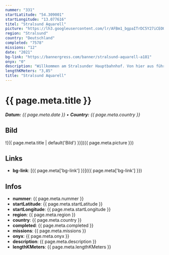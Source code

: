 ```yaml
---
nummer: "331"
startLatitude: "54.309001"
startLongitude: "13.077616"
titel: "Stralsund Aquarell"
picture: "https://lh3.googleusercontent.com/lr/AFBm1_bgpaITrDC5Y27iCEOO1eNu5y_DoYZ81BTldgyMDtLyZepTf095BRSzU7z400jRLG2WTG26T9-_PinHX8ZrnFMsyTsD9vLOTmz4SYTcbJ4fMT4sm5PzocxMZAGapZbzwFAZ-KKnQS1hayecztz6RuweO9W_C5C3ZRiqnfwQTeOFVQ4jWhyQn0jKOLopvOa-gcNosfa65pSyEVS0uLLQqgSS7mzKO5yhCFpQWlIZF824TMc67efcoDPEjsJm3FIAGipIaiLVg8Iig3UDugPX4il660noDc2Gttxyh-lWp-6ku_24G4ZppvImwR-ni06fh6QHeEntVc3Q7hb1ZjLYprGlDW2V1fYKDm3SQ9gjFxXwXrxvrRYfh-OI_JuSFiNSxVCE6IZwJCnzVq1XnBh4jVah7FWl-oz13S2HFN_rpoQT3TgzpYlTeGmBCvSeYhFWYIM_rII3ujFZ-Tv0HSukOzv1vI7xTuHbbTwputpLttEDnXF_BUMHAI4b6KrUCoUQlRKe_riUv16Fd6HaYK5LHfS5pnfScwtGRXcuYNz_KYMdo07wEJcwZcgAf3cgQR6SLQ07u8a1qO9Uio8ZpbMC-PlW2TCeP4sRU1t4NDGTkxPstD3awKbdJLVubCHNqVcOCwibp93mnA1kMauGzQz6jPz6EMO0yrY-95mqTxDSVxgXNBKQHR8RhJTKTx6TBALwkLqBH9QJ-zQ1NWxZWDkNeUDYAaVup0RCVi_KoDV2cfyfUql2QV0R_LvMwBF9_6K_hu3RGAh7e7hA4yH6Q3_V9D6OOygDTpSUR1jaVyOjs2wFaD7bXQrVjBtg4rXIKOS80LCvwHnZRC_V1eDDW81owIKCkB0JlLgCfRcV"
region: "Stralsund"
country: "Deutschland"
completed: "7578"
missions: "12"
date: "2021"
bg-link: "https://bannergress.com/banner/stralsund-aquarell-a181"
onyx: "0"
description: "Willkommen am Stralsunder Hauptbahnhof. Von hier aus führt die Missionsreihe in Richtung Altstadt."
lengthKMeters: "3,85"
title: "Stralsund Aquarell"
---
```


# {{ page.meta.title }}
_**Datum:** {{ page.meta.date }} • **Country:** {{ page.meta.country }}_

## Bild
![{{ page.meta.title | default('Bild') }}]({{ page.meta.picture }})

## Links
- **bg-link**: [{{ page.meta['bg-link'] }}]({{ page.meta['bg-link'] }})

## Infos
- **nummer**: {{ page.meta.nummer }}
- **startLatitude**: {{ page.meta.startLatitude }}
- **startLongitude**: {{ page.meta.startLongitude }}
- **region**: {{ page.meta.region }}
- **country**: {{ page.meta.country }}
- **completed**: {{ page.meta.completed }}
- **missions**: {{ page.meta.missions }}
- **onyx**: {{ page.meta.onyx }}
- **description**: {{ page.meta.description }}
- **lengthKMeters**: {{ page.meta.lengthKMeters }}

